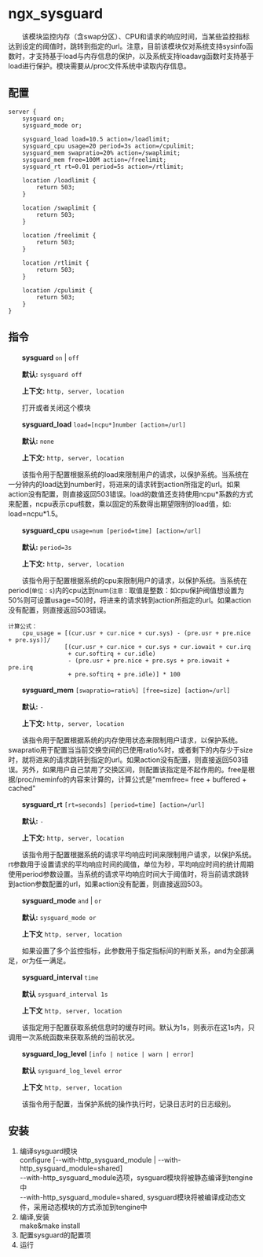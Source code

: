 # ngx_sysguard

　　该模块监控内存（含swap分区）、CPU和请求的响应时间，当某些监控指标达到设定的阈值时，跳转到指定的url。注意，目前该模块仅对系统支持sysinfo函数时，才支持基于load与内存信息的保护，以及系统支持loadavg函数时支持基于load进行保护。模块需要从/proc文件系统中读取内存信息。

## 配置

```
server {
    sysguard on;
    sysguard_mode or;

    sysguard_load load=10.5 action=/loadlimit;
    sysguard_cpu usage=20 period=3s action=/cpulimit;
    sysguard_mem swapratio=20% action=/swaplimit;
    sysguard_mem free=100M action=/freelimit;
    sysguard_rt rt=0.01 period=5s action=/rtlimit;

    location /loadlimit {
        return 503;
    }

    location /swaplimit {
        return 503;
    }

    location /freelimit {
        return 503;
    }

    location /rtlimit {
        return 503;
    }

    location /cpulimit {
        return 503;
    }
}
```

## 指令

　　**sysguard** `on`​ | `off`​

　　**默认:**  `sysguard off`​

　　**上下文:**  `http, server, location`​

　　打开或者关闭这个模块

　　**sysguard_load** `load=[ncpu*]number [action=/url]`​

　　**默认:**  `none`​

　　**上下文:**  `http, server, location`​

　　该指令用于配置根据系统的load来限制用户的请求，以保护系统。当系统在一分钟内的load达到number时，将进来的请求转到action所指定的url。如果action没有配置，则直接返回503错误。load的数值还支持使用ncpu\*系数的方式来配置，ncpu表示cpu核数，乘以固定的系数得出期望限制的load值，如: load\=ncpu\*1.5。

　　**sysguard_cpu** `usage=num [period=time] [action=/url]`​

　　**默认:**  `period=3s`​

　　**上下文:**  `http, server, location`​

　　该指令用于配置根据系统的cpu来限制用户的请求，以保护系统。当系统在period(`单位：s`​)内的cpu达到num(`注意：`​ 取值是整数：如cpu保护阀值想设置为50%则可设置usage\=50)时，将进来的请求转到action所指定的url。如果action没有配置，则直接返回503错误。

```
计算公式：
    cpu_usage = [(cur.usr + cur.nice + cur.sys) - (pre.usr + pre.nice + pre.sys)]/
                [(cur.usr + cur.nice + cur.sys + cur.iowait + cur.irq
                 + cur.softirq + cur.idle)
                 - (pre.usr + pre.nice + pre.sys + pre.iowait + pre.irq
                 + pre.softirq + pre.idle)] * 100
```

　　**sysguard_mem** `[swapratio=ratio%] [free=size] [action=/url]`​

　　**默认:**  `-`​

　　**上下文:**  `http, server, location`​

　　该指令用于配置根据系统的内存使用状态来限制用户请求，以保护系统。swapratio用于配置当当前交换空间的已使用ratio%时，或者剩下的内存少于size时，就将进来的请求跳转到指定的url。如果action没有配置，则直接返回503错误。另外，如果用户自己禁用了交换区间，则配置该指定是不起作用的。free是根据/proc/meminfo的内容来计算的，计算公式是"memfree\= free + buffered + cached"

　　**sysguard_rt** `[rt=seconds] [period=time] [action=/url]`​

　　**默认:**  `-`​

　　**上下文:**  `http, server, location`​

　　该指令用于配置根据系统的请求平均响应时间来限制用户请求，以保护系统。rt参数用于设置请求的平均响应时间的阈值，单位为秒，平均响应时间的统计周期使用period参数设置。当系统的请求平均响应时间大于阈值时，将当前请求跳转到action参数配置的url，如果action没有配置，则直接返回503。

　　**sysguard_mode** `and`​ | `or`​

　　**默认:**  `sysguard_mode or`​

　　**上下文** `http, server, location`​

　　如果设置了多个监控指标，此参数用于指定指标间的判断关系，and为全部满足，or为任一满足。

　　**sysguard_interval** `time`​

　　**默认** `sysguard_interval 1s`​

　　**上下文** `http, server, location`​

　　该指定用于配置获取系统信息时的缓存时间。默认为1s，则表示在这1s内，只调用一次系统函数来获取系统的当前状况。

　　**sysguard_log_level** `[info | notice | warn | error]`​

　　**默认** `sysguard_log_level error`​

　　**上下文** `http, server, location`​

　　该指令用于配置，当保护系统的操作执行时，记录日志时的日志级别。

## 安装

1. 编译sysguard模块  
    configure [--with-http\_sysguard\_module | --with-http\_sysguard\_module\=shared]  
    --with-http\_sysguard\_module选项，sysguard模块将被静态编译到tengine中  
    --with-http\_sysguard\_module\=shared, sysguard模块将被编译成动态文件，采用动态模块的方式添加到tengine中
2. 编译,安装  
    make&make install
3. 配置sysguard的配置项
4. 运行
